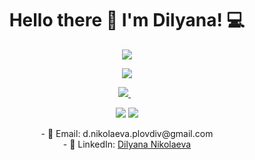 <h1 align='center'>
  Hello there 👋 I'm Dilyana! 💻
</h1>

<p align="center">
 <img  src="http://github-readme-streak-stats.herokuapp.com?user=dinikolaeva&theme=blue-green&date_format=j%20M%5B%20Y%5D" />
</p>
<p align="center">
 <img  src="https://github-readme-stats.vercel.app/api?username=dinikolaeva&show_icons=true&theme=blue-green" />
</p>

<p align='center'>
  <a href="https://www.linkedin.com/in/dilyana-nikolaeva-3bbb26211/">
    <img src="https://img.shields.io/badge/linkedin-%230077B5.svg?&style=for-the-badge&logo=linkedin&logoColor=white" />
  </a>&nbsp;&nbsp;
</p>

<p align="center">
<a href="https://github.com/dinikolaeva"><img src="https://komarev.com/ghpvc/?username=dinikolaeva&color=0F6D31&style=for-the-badge"/></a>
<a href="https://github.com/dinikolaeva"><img src="https://img.shields.io/github/followers/dinikolaeva?color=0F6D31&style=for-the-badge" /></a> 
</p>

<p align="center">
- 💌 Email: d.nikolaeva.plovdiv@gmail.com<br>
- 💼 LinkedIn: <a href="https://www.linkedin.com/in/dilyana-nikolaeva-3bbb26211/">Dilyana Nikolaeva</a>
</p>
